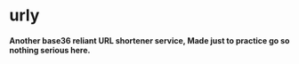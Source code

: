 # urly

#### Another base36 reliant URL shortener service, Made just to practice go so nothing serious here.
